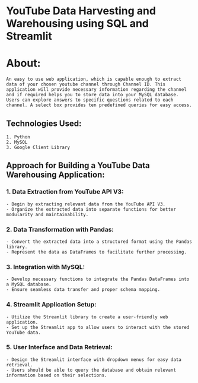# YouTube Data Harvesting and Warehousing using SQL and Streamlit

# About:
    An easy to use web application, which is capable enough to extract data of your chosen youtube channel through Channel ID. This application will provide necessary information regarding the channel and if required helps you to store data into your MySQL database. Users can explore answers to specific questions related to each channel. A select box provides ten predefined queries for easy access.

## Technologies Used:
    1. Python
    2. MySQL
    3. Google Client Library

## Approach for Building a YouTube Data Warehousing Application:

### 1. Data Extraction from YouTube API V3:
    - Begin by extracting relevant data from the YouTube API V3.
    - Organize the extracted data into separate functions for better modularity and maintainability.
### 2. Data Transformation with Pandas:
    - Convert the extracted data into a structured format using the Pandas library.
    - Represent the data as DataFrames to facilitate further processing.
### 3. Integration with MySQL:
    - Develop necessary functions to integrate the Pandas DataFrames into a MySQL database.
    - Ensure seamless data transfer and proper schema mapping.
### 4. Streamlit Application Setup:
    - Utilize the Streamlit library to create a user-friendly web application.
    - Set up the Streamlit app to allow users to interact with the stored YouTube data.
### 5. User Interface and Data Retrieval:
    - Design the Streamlit interface with dropdown menus for easy data retrieval.
    - Users should be able to query the database and obtain relevant information based on their selections.